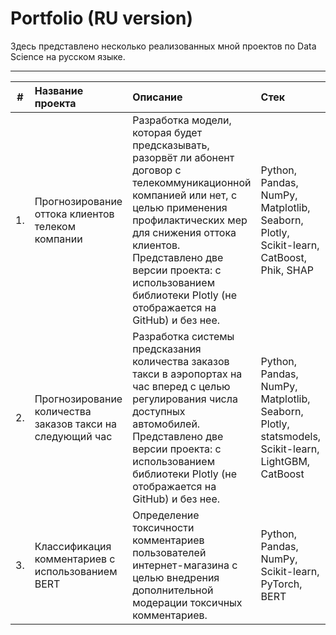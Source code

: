 # Portfolio (RU version)

Здесь представлено несколько реализованных мной проектов по Data Science на русском языке.

---
| # | Название проекта | Описание | Стек |
|:-:| :--------------- | :------- | :--- |
| 1. | Прогнозирование оттока клиентов телеком компании | Разработка модели, которая будет предсказывать, разорвёт ли абонент договор с телекоммуникационной компанией или нет, с целью применения профилактических мер для снижения оттока клиентов. Представлено две версии проекта: с использованием библиотеки Plotly (не отображается на GitHub) и без нее. | Python, Pandas, NumPy, Matplotlib, Seaborn, Plotly, Scikit-learn, CatBoost, Phik, SHAP |
| 2. | Прогнозирование количества заказов такси на следующий час | Разработка системы предсказания количества заказов такси в аэропортах на час вперед с целью регулирования числа доступных автомобилей. Представлено две версии проекта: с использованием библиотеки Plotly (не отображается на GitHub) и без нее. | Python, Pandas, NumPy, Matplotlib, Seaborn, Plotly, statsmodels, Scikit-learn, LightGBM, CatBoost |
| 3. | Классификация комментариев с использованием BERT | Определение токсичности комментариев пользователей интернет-магазина с целью внедрения дополнительной модерации токсичных комментариев. | Python, Pandas, NumPy, Scikit-learn, PyTorch, BERT |


